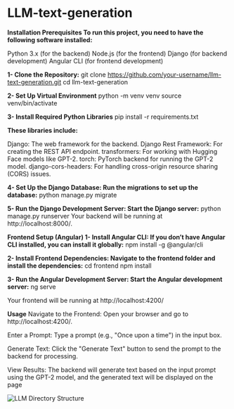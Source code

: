 
# LLM-text-generation

**Installation
Prerequisites
To run this project, you need to have the following software installed:**

Python 3.x (for the backend)
Node.js (for the frontend)
Django (for backend development)
Angular CLI (for frontend development)

**1- Clone the Repository:**
git clone https://github.com/your-username/llm-text-generation.git
cd llm-text-generation

**2- Set Up Virtual Environment**
python -m venv venv
source venv/bin/activate  

**3- Install Required Python Libraries**
pip install -r requirements.txt

**These libraries include:**

Django: The web framework for the backend.
Django Rest Framework: For creating the REST API endpoint.
transformers: For working with Hugging Face models like GPT-2.
torch: PyTorch backend for running the GPT-2 model.
django-cors-headers: For handling cross-origin resource sharing (CORS) issues.

**4- Set Up the Django Database: Run the migrations to set up the database:**
python manage.py migrate

**5- Run the Django Development Server: Start the Django server:**
python manage.py runserver
Your backend will be running at http://localhost:8000/.

**Frontend Setup (Angular)
1- Install Angular CLI: If you don’t have Angular CLI installed, you can install it globally:**
npm install -g @angular/cli

**2- Install Frontend Dependencies: Navigate to the frontend folder and install the dependencies:**
cd frontend
npm install

**3- Run the Angular Development Server: Start the Angular development server:**
ng serve

Your frontend will be running at http://localhost:4200/

**Usage**
Navigate to the Frontend: Open your browser and go to http://localhost:4200/.

Enter a Prompt: Type a prompt (e.g., "Once upon a time") in the input box.

Generate Text: Click the "Generate Text" button to send the prompt to the backend for processing.

View Results: The backend will generate text based on the input prompt using the GPT-2 model, and the generated text will be displayed on the page

![LLM Directory Structure](https://github.com/user-attachments/assets/293f9e9f-dee9-478f-a046-0c266d15a196)

